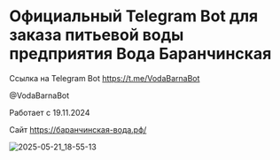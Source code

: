 # Официальный Telegram Bot для заказа питьевой воды предприятия Вода Баранчинская
Ссылка на Telegram Bot https://t.me/VodaBarnaBot

@VodaBarnaBot

Работает с 19.11.2024

Сайт https://баранчинская-вода.рф/<!-- описание  -->

![2025-05-21_18-55-13](https://github.com/user-attachments/assets/154c7bcc-4159-4320-8daf-7328522b2282)
